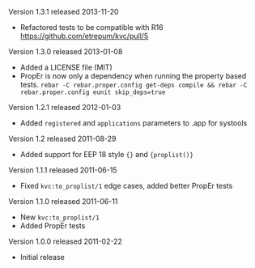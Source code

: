 Version 1.3.1 released 2013-11-20

* Refactored tests to be compatible with R16
  https://github.com/etrepum/kvc/pull/5

Version 1.3.0 released 2013-01-08

* Added a LICENSE file (MIT)
* PropEr is now only a dependency when running the property based
  tests. `rebar -C rebar.proper.config get-deps compile && rebar -C
  rebar.proper.config eunit skip_deps=true`

Version 1.2.1 released 2012-01-03

* Added `registered` and `applications` parameters to .app for systools

Version 1.2 released 2011-08-29

* Added support for EEP 18 style `{}` and `{proplist()}`

Version 1.1.1 released 2011-06-15

* Fixed `kvc:to_proplist/1` edge cases, added better PropEr tests

Version 1.1.0 released 2011-06-11

* New `kvc:to_proplist/1`
* Added PropEr tests

Version 1.0.0 released 2011-02-22

* Initial release
